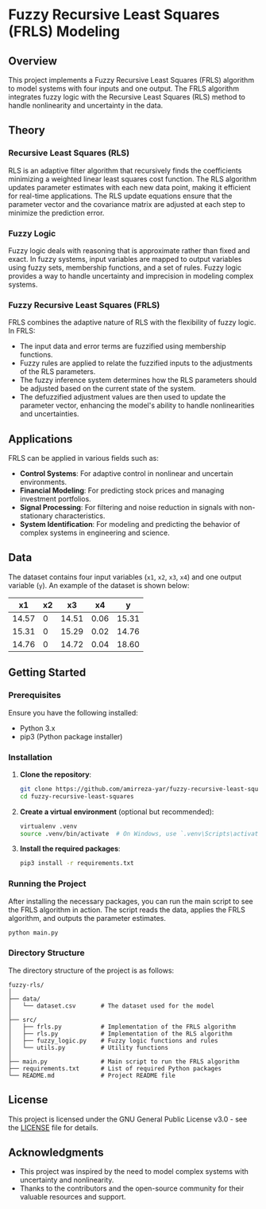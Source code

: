 # Fuzzy Recursive Least Squares (FRLS) Modeling

## Overview

This project implements a Fuzzy Recursive Least Squares (FRLS) algorithm to model systems with four inputs and one output. The FRLS algorithm integrates fuzzy logic with the Recursive Least Squares (RLS) method to handle nonlinearity and uncertainty in the data.

## Theory

### Recursive Least Squares (RLS)

RLS is an adaptive filter algorithm that recursively finds the coefficients minimizing a weighted linear least squares cost function. The RLS algorithm updates parameter estimates with each new data point, making it efficient for real-time applications. The RLS update equations ensure that the parameter vector and the covariance matrix are adjusted at each step to minimize the prediction error.

### Fuzzy Logic

Fuzzy logic deals with reasoning that is approximate rather than fixed and exact. In fuzzy systems, input variables are mapped to output variables using fuzzy sets, membership functions, and a set of rules. Fuzzy logic provides a way to handle uncertainty and imprecision in modeling complex systems.

### Fuzzy Recursive Least Squares (FRLS)

FRLS combines the adaptive nature of RLS with the flexibility of fuzzy logic. In FRLS:
- The input data and error terms are fuzzified using membership functions.
- Fuzzy rules are applied to relate the fuzzified inputs to the adjustments of the RLS parameters.
- The fuzzy inference system determines how the RLS parameters should be adjusted based on the current state of the system.
- The defuzzified adjustment values are then used to update the parameter vector, enhancing the model's ability to handle nonlinearities and uncertainties.

## Applications

FRLS can be applied in various fields such as:
- **Control Systems**: For adaptive control in nonlinear and uncertain environments.
- **Financial Modeling**: For predicting stock prices and managing investment portfolios.
- **Signal Processing**: For filtering and noise reduction in signals with non-stationary characteristics.
- **System Identification**: For modeling and predicting the behavior of complex systems in engineering and science.

## Data

The dataset contains four input variables (`x1`, `x2`, `x3`, `x4`) and one output variable (`y`). An example of the dataset is shown below:


|  x1   | x2 |  x3   |  x4  |   y   |
|-------|----|-------|-------|-------|
| 14.57 |  0 | 14.51 | 0.06  | 15.31 |
| 15.31 |  0 | 15.29 | 0.02  | 14.76 |
| 14.76 |  0 | 14.72 | 0.04  | 18.60 |


## Getting Started

### Prerequisites

Ensure you have the following installed:
- Python 3.x
- pip3 (Python package installer)

### Installation

1. **Clone the repository**:
    ```bash
    git clone https://github.com/amirreza-yar/fuzzy-recursive-least-squares/
    cd fuzzy-recursive-least-squares
    ```

2. **Create a virtual environment** (optional but recommended):
    ```bash
    virtualenv .venv
    source .venv/bin/activate  # On Windows, use `.venv\Scripts\activate`
    ```

3. **Install the required packages**:
    ```bash
    pip3 install -r requirements.txt
    ```

### Running the Project

After installing the necessary packages, you can run the main script to see the FRLS algorithm in action. The script reads the data, applies the FRLS algorithm, and outputs the parameter estimates.

```bash
python main.py
```

### Directory Structure

The directory structure of the project is as follows:

```
fuzzy-rls/
│
├── data/
│   └── dataset.csv       # The dataset used for the model
│
├── src/
│   ├── frls.py           # Implementation of the FRLS algorithm
│   ├── rls.py            # Implementation of the RLS algorithm
│   ├── fuzzy_logic.py    # Fuzzy logic functions and rules
│   └── utils.py          # Utility functions
│
├── main.py               # Main script to run the FRLS algorithm
├── requirements.txt      # List of required Python packages
└── README.md             # Project README file
```

## License

This project is licensed under the GNU General Public License v3.0 - see the [LICENSE](LICENSE) file for details.

## Acknowledgments

- This project was inspired by the need to model complex systems with uncertainty and nonlinearity.
- Thanks to the contributors and the open-source community for their valuable resources and support.